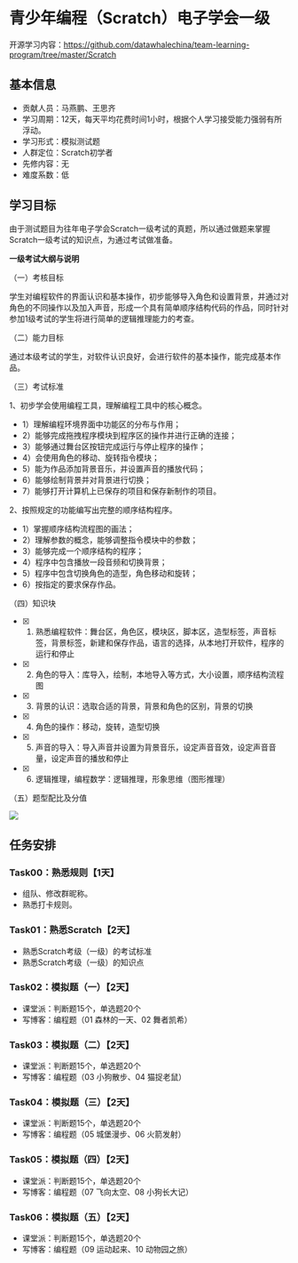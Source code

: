 

# 青少年编程（Scratch）电子学会一级

开源学习内容：https://github.com/datawhalechina/team-learning-program/tree/master/Scratch

## 基本信息

- 贡献人员：马燕鹏、王思齐
- 学习周期：12天，每天平均花费时间1小时，根据个人学习接受能力强弱有所浮动。
- 学习形式：模拟测试题
- 人群定位：Scratch初学者
- 先修内容：无
- 难度系数：低

## 学习目标

由于测试题目为往年电子学会Scratch一级考试的真题，所以通过做题来掌握Scratch一级考试的知识点，为通过考试做准备。

**一级考试大纲与说明**

（一）考核目标

学生对编程软件的界面认识和基本操作，初步能够导入角色和设置背景，并通过对角色的不同操作以及加入声音，形成一个具有简单顺序结构代码的作品，同时针对参加1级考试的学生将进行简单的逻辑推理能力的考查。

（二）能力目标

通过本级考试的学生，对软件认识良好，会进行软件的基本操作，能完成基本作品。

（三）考试标准

1、初步学会使用编程工具，理解编程工具中的核心概念。

- 1）理解编程环境界面中功能区的分布与作用；
- 2）能够完成拖拽程序模块到程序区的操作并进行正确的连接；
- 3）能够通过舞台区按钮完成运行与停止程序的操作；
- 4）会使用角色的移动、旋转指令模块；
- 5）能为作品添加背景音乐，并设置声音的播放代码；
- 6）能够绘制背景并对背景进行切换；
- 7）能够打开计算机上已保存的项目和保存新制作的项目。

2、按照规定的功能编写出完整的顺序结构程序。

- 1）掌握顺序结构流程图的画法；
- 2）理解参数的概念，能够调整指令模块中的参数；
- 3）能够完成一个顺序结构的程序；
- 4）程序中包含播放一段音频和切换背景；
- 5）程序中包含切换角色的造型，角色移动和旋转；
- 6）按指定的要求保存作品。

（四）知识块

- [x] 1. 熟悉编程软件：舞台区，角色区，模块区，脚本区，造型标签，声音标签，背景标签，新建和保存作品，语言的选择，从本地打开软件，程序的运行和停止
- [x] 2. 角色的导入：库导入，绘制，本地导入等方式，大小设置，顺序结构流程图
- [x] 3. 背景的认识：选取合适的背景，背景和角色的区别，背景的切换
- [x] 4. 角色的操作：移动，旋转，造型切换
- [x] 5. 声音的导入：导入声音并设置为背景音乐，设定声音音效，设定声音音量，设定声音的播放和停止
- [x] 6. 逻辑推理，编程数学：逻辑推理，形象思维（图形推理）


（五）题型配比及分值

![](https://img-blog.csdnimg.cn/20210216175928249.png)




## 任务安排

### Task00：熟悉规则【1天】

- 组队、修改群昵称。
- 熟悉打卡规则。

### Task01：熟悉Scratch【2天】
- 熟悉Scratch考级（一级）的考试标准
- 熟悉Scratch考级（一级）的知识点


### Task02：模拟题（一）【2天】
- 课堂派：判断题15个，单选题20个
- 写博客：编程题（01 森林的一天、02 舞者凯希） 


### Task03：模拟题（二）【2天】
- 课堂派：判断题15个，单选题20个
- 写博客：编程题（03 小狗散步、04 猫捉老鼠） 


### Task04：模拟题（三）【2天】
- 课堂派：判断题15个，单选题20个
- 写博客：编程题（05 城堡漫步、06 火箭发射） 

### Task05：模拟题（四）【2天】
- 课堂派：判断题15个，单选题20个
- 写博客：编程题（07 飞向太空、08 小狗长大记） 


### Task06：模拟题（五）【2天】
- 课堂派：判断题15个，单选题20个
- 写博客：编程题（09 运动起来、10 动物园之旅） 

